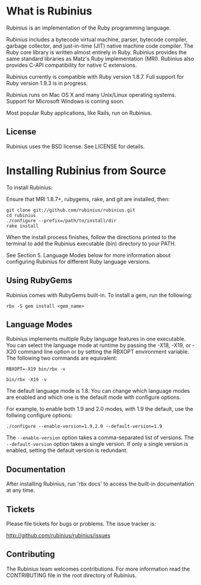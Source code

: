 # What is Rubinius

Rubinius is an implementation of the Ruby programming language.

Rubinius includes a bytecode virtual machine, parser, bytecode compiler,
garbage collector, and just-in-time (JIT) native machine code compiler. The
Ruby core library is written almost entirely in Ruby. Rubinius provides the
same standard libraries as Matz's Ruby implementation (MRI). Rubinius also
provides C-API compatibility for native C extensions.

Rubinius currently is compatible with Ruby version 1.8.7. Full support for Ruby
version 1.9.3 is in progress.

Rubinius runs on Mac OS X and many Unix/Linux operating systems. Support for
Microsoft Windows is coming soon.

Most popular Ruby applications, like Rails, run on Rubinius.


## License

Rubinius uses the BSD license. See LICENSE for details.


# Installing Rubinius from Source

To install Rubinius:

  Ensure that MRI 1.8.7+, rubygems, rake, and git are installed, then:
  
```
git clone git://github.com/rubinius/rubinius.git
cd rubinius
./configure --prefix=/path/to/install/dir
rake install 
```
When the install process finishes, follow the directions printed to the
terminal to add the Rubinius executable (bin) directory to your PATH.

See Section 5. Language Modes below for more information about configuring
Rubinius for different Ruby language versions.


## Using RubyGems

Rubinius comes with RubyGems built-in. To install a gem, run the following:
```
rbx -S gem install <gem_name>
```

## Language Modes

Rubinius implements multiple Ruby language features in one executable. You can
select the language mode at runtime by passing the -X18, -X19, or -X20 command
line option or by setting the RBXOPT environment variable. The following two
commands are equivalent:
```
RBXOPT=-X19 bin/rbx -v
```
```
bin/rbx -X19 -v
```
The default language mode is 1.8. You can change which language modes are
enabled and which one is the default mode with configure options.

For example, to enable both 1.9 and 2.0 modes, with 1.9 the default, use the
follwing configure options:
```
./configure --enable-version=1.9,2.0 --default-version=1.9
```
The ```--enable-version``` option takes a comma-separated list of versions. The
```--default-version``` option takes a single version. If only a single version is
enabled, setting the default version is redundant.


## Documentation

After installing Rubinius, run 'rbx docs' to access the built-in documentation
at any time.


## Tickets

Please file tickets for bugs or problems. The issue tracker is:

  http://github.com/rubinius/rubinius/issues

## Contributing

The Rubinius team welcomes contributions. For more information read the
CONTRIBUTING file in the root directory of Rubinius.
